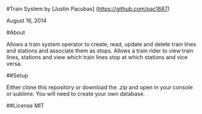 #Train System
by [Justin Pacubas] (https://github.com/pac1687)

August 16, 2014

#About

Allows a train system operator to create, read, update and delete train lines and stations and associate them as stops.
Allows a train rider to view train lines, stations and view which train lines stop at which stations and vice versa.

##Setup

Either clone this repository or download the .zip and open in your console or sublime.  You will need to create your own database.

##License MIT
